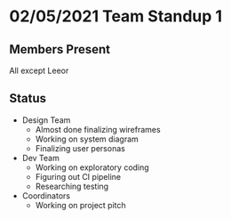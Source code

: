 # 02/05/2021 Team Standup 1

## Members Present
All except Leeor

## Status
* Design Team
    * Almost done finalizing wireframes
    * Working on system diagram
    * Finalizing user personas
* Dev Team
    * Working on exploratory coding
    * Figuring out CI pipeline
    * Researching testing
* Coordinators
    * Working on project pitch
